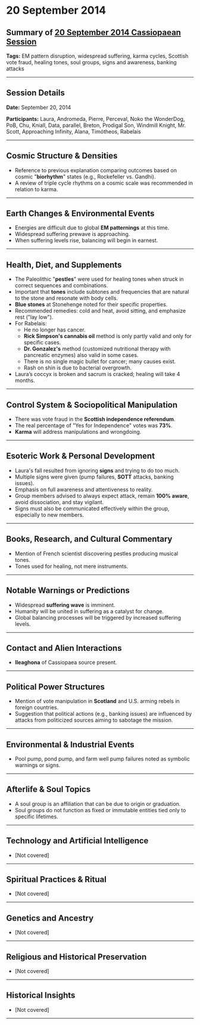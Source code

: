 # 20 September 2014

## Summary of [20 September 2014 Cassiopaean Session](https://cassiopaea.org/forum/threads/session-20-september-2014.36092/#post-524011)

**Tags:** EM pattern disruption, widespread suffering, karma cycles, Scottish vote fraud, healing tones, soul groups, signs and awareness, banking attacks

---


## Session Details

**Date:** September 20, 2014

**Participants:** Laura, Andromeda, Pierre, Perceval, Noko the WonderDog, PoB, Chu, Kniall, Data, parallel, Breton, Prodigal Son, Windmill Knight, Mr. Scott, Approaching Infinity, Alana, Timótheos, Rabelais

---


## Cosmic Structure & Densities

- Reference to previous explanation comparing outcomes based on cosmic "**biorhythm**" states (e.g., Rockefeller vs. Gandhi).
- A review of triple cycle rhythms on a cosmic scale was recommended in relation to karma.

---


## Earth Changes & Environmental Events

- Energies are difficult due to global **EM patternings** at this time.
- Widespread suffering prewave is approaching.
- When suffering levels rise, balancing will begin in earnest.

---


## Health, Diet, and Supplements

- The Paleolithic "**pestles**" were used for healing tones when struck in correct sequences and combinations.
- Important that **tones** include subtones and frequencies that are natural to the stone and resonate with body cells.
- **Blue stones** at Stonehenge noted for their specific properties.
- Recommended remedies: cold and heat, avoid sitting, and emphasize rest ("lay low").
- For Rabelais:
    - He no longer has cancer.
    - **Rick Simpson's cannabis oil** method is only partly valid and only for specific cases.
    - **Dr. Gonzalez's** method (customized nutritional therapy with pancreatic enzymes) also valid in some cases.
    - There is no single magic bullet for cancer; many causes exist.
    - Rash on shin is due to bacterial overgrowth.
- Laura’s coccyx is broken and sacrum is cracked; healing will take 4 months.

---


## Control System & Sociopolitical Manipulation

- There was vote fraud in the **Scottish independence referendum**.
- The real percentage of "Yes for Independence" votes was **73%**.
- **Karma** will address manipulations and wrongdoing.

---


## Esoteric Work & Personal Development

- Laura's fall resulted from ignoring **signs** and trying to do too much.
- Multiple signs were given (pump failures, **SOTT** attacks, banking issues).
- Emphasis on full awareness and attentiveness to reality.
- Group members advised to always expect attack, remain **100% aware**, avoid dissociation, and stay vigilant.
- Signs must also be communicated effectively within the group, especially to new members.

---


## Books, Research, and Cultural Commentary

- Mention of French scientist discovering pestles producing musical tones.
- Tones used for healing, not mere instruments.

---


## Notable Warnings or Predictions

- Widespread **suffering wave** is imminent.
- Humanity will be united in suffering as a catalyst for change.
- Global balancing processes will be triggered by increased suffering levels.

---


## Contact and Alien Interactions

- **Ileaghona** of Cassiopaea source present.

---


## Political Power Structures

- Mention of vote manipulation in **Scotland** and U.S. arming rebels in foreign countries.
- Suggestion that political actions (e.g., banking issues) are influenced by attacks from politicized sources aiming to sabotage the mission.

---


## Environmental & Industrial Events

- Pool pump, pond pump, and farm well pump failures noted as symbolic warnings or signs.

---



## Afterlife & Soul Topics

- A soul group is an affiliation that can be due to origin or graduation.
- Soul groups do not function as fixed or immutable entities tied only to specific lifetimes.

---


## Technology and Artificial Intelligence

- [Not covered]

---


## Spiritual Practices & Ritual

- [Not covered]

---


## Genetics and Ancestry

- [Not covered]

---


## Religious and Historical Preservation

- [Not covered]

---


## Historical Insights

- [Not covered]

---


